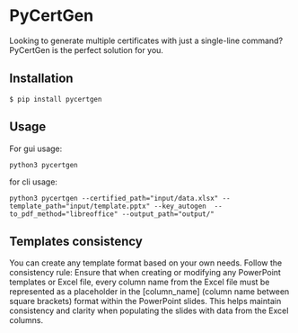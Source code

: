# PyCertGen
Looking to generate multiple certificates with just a single-line command? PyCertGen is the perfect solution for you.


## Installation
```shell
$ pip install pycertgen
```

## Usage
For gui usage:
```shell
python3 pycertgen
```

for cli usage:

```
python3 pycertgen --certified_path="input/data.xlsx" --template_path="input/template.pptx" --key_autogen  --to_pdf_method="libreoffice" --output_path="output/"
```

## Templates consistency
You can create any template format based on your own needs. Follow the consistency rule:
Ensure that when creating or modifying any PowerPoint templates or Excel file, every column name from the Excel file must be represented as a placeholder in the [column_name] (column name between square brackets) format within the PowerPoint slides. This helps maintain consistency and clarity when populating the slides with data from the Excel columns.